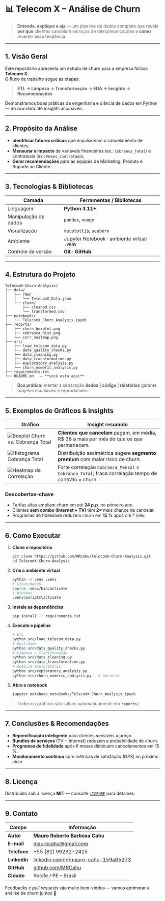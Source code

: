 # 📊 Telecom X – Análise de Churn

> **Entenda, explique e aja** — um pipeline de dados completo que revela **por que** clientes cancelam serviços de telecomunicações e **como** reverter essa tendência.

---

## 1. Visão Geral

Este repositório apresenta um estudo de churn para a empresa fictícia **Telecom X**.  
O fluxo de trabalho segue as etapas:

> **ETL → Limpeza → Transformação → EDA → Insights → Recomendações**

Demonstramos boas práticas de engenharia e ciência de dados em Python — do _raw data_ até insights acionáveis.

---

## 2. Propósito da Análise

- **Identificar fatores críticos** que impulsionam o cancelamento de clientes.  
- **Mensurar o impacto** de variáveis financeiras (ex.: `Cobranca_Total`) e contratuais (ex.: `Meses_Contratado`).  
- **Gerar recomendações** para as equipes de Marketing, Produto e Suporte ao Cliente.  

---

## 3. Tecnologias & Bibliotecas

| Camada               | Ferramentas / Bibliotecas                          |
| -------------------- | -------------------------------------------------- |
| Linguagem            | **Python 3.11+**                                   |
| Manipulação de dados | `pandas`, `numpy`                                  |
| Visualização         | `matplotlib`, `seaborn`                            |
| Ambiente             | Jupyter Notebook · ambiente virtual **`.venv`**    |
| Controle de versão   | **Git ∙ GitHub**                                   |

---

## 4. Estrutura do Projeto

```text
TelecomX-Churn-Analysis/
├── data/
│   ├── raw/
│   │   └── TelecomX_Data.json
│   └── clean/
│       ├── cleaned.csv
│       └── transformed.csv
├── notebooks/
│   └── TelecomX_Churn_Analysis.ipynb
├── reports/
│   ├── churn_boxplot.png
│   ├── cobranca_hist.png
│   └── corr_heatmap.png
├── src/
│   ├── load_telecom_data.py
│   ├── data_quality_checks.py
│   ├── data_cleaning.py
│   ├── data_transformation.py
│   ├── exploratory_analysis.py
│   └── churn_numeric_analysis.py
├── requirements.txt
└── README.md   ← **você está aqui**
```

> **Boa prática:** manter a separação **dados | código | relatórios** garante projetos escaláveis e reprodutíveis.

---

## 5. Exemplos de Gráficos & Insights

| Gráfico                                                        | Insight resumido                                                                                   |
| -------------------------------------------------------------- | -------------------------------------------------------------------------------------------------- |
| ![Boxplot Churn vs. Cobrança Total](reports/churn_boxplot.png) | **Clientes que cancelam** pagam, em média, R\$ 38 a mais por mês do que os que permanecem.         |
| ![Histograma Cobrança Total](reports/cobranca_hist.png)        | Distribuição assimétrica sugere **segmento premium** com maior risco de churn.                     |
| ![Heatmap de Correlação](reports/corr_heatmap.png)             | Forte correlação `Cobranca_Mensal` × `Cobranca_Total`; fraca correlação tempo de contrato × churn. |

### Descobertas-chave

* Tarifas altas ampliam churn em até **24 p.p.** no primeiro ano.
* Clientes **sem combo (internet + TV)** têm **2×** mais chance de cancelar.
* Programas de fidelidade reduzem churn em **15 %** após o 6.º mês.

---

## 6. Como Executar

1. **Clone o repositório**

   ```bash
   git clone https://github.com/MRCahu/TelecomX-Churn-Analysis.git
   cd TelecomX-Churn-Analysis
   ```

2. **Crie o ambiente virtual**

   ```bash
   python -m venv .venv
   # Linux/macOS
   source .venv/bin/activate
   # Windows
   .venv\Scripts\activate
   ```

3. **Instale as dependências**

   ```bash
   pip install -r requirements.txt
   ```

4. **Execute o pipeline**

   ```bash
   # ETL
   python src/load_telecom_data.py
   # Qualidade
   python src/data_quality_checks.py
   # Limpeza / Transformação
   python src/data_cleaning.py
   python src/data_transformation.py
   # Análise exploratória
   python src/exploratory_analysis.py
   python src/churn_numeric_analysis.py   # opcional
   ```

5. **Abra o notebook**

   ```bash
   jupyter notebook notebooks/TelecomX_Churn_Analysis.ipynb
   ```

> Todos os gráficos são salvos automaticamente em **`reports/`**.

---

## 7. Conclusões & Recomendações

* **Reprecificação inteligente** para clientes sensíveis a preço.
* **Bundles de serviços** (TV + Internet) reduzem a probabilidade de churn.
* **Programas de fidelidade** após 6 meses diminuem cancelamentos em 15 %.
* **Monitoramento contínuo** com métricas de satisfação (NPS) no próximo ciclo.

---

## 8. Licença

Distribuído sob a licença **MIT** — consulte [`LICENSE`](LICENSE) para detalhes.

---

## 9. Contato

| Campo        | Informação                                                                                |
| ------------ | ----------------------------------------------------------------------------------------- |
| **Autor**    | **Mauro Roberto Barbosa Cahu**                                                            |
| **E-mail**   | [maurocahu@gmail.com](mailto:maurocahu@gmail.com)                                         |
| **Telefone** | +55 (81) 99292-2415                                                                       |
| **LinkedIn** | [linkedin.com/in/mauro-cahu-159a05273](https://www.linkedin.com/in/mauro-cahu-159a05273/) |
| **GitHub**   | [github.com/MRCahu](https://github.com/MRCahu)                                            |
| **Cidade**   | Recife / PE – Brasil                                                                      |

Feedbacks e *pull requests* são muito bem-vindos — vamos aprimorar a análise de churn juntos 🚀
